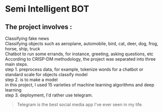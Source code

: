 # Semi Intelligent BOT
## The project involves :  
Classifying fake news  
Classifying objects such as aeroplane, automobile, bird, cat, deer, dog, frog, horse, ship, truck  
Chatbot to run some errands, for instance, greeting, asking questions, etc  
According to CRISP-DM methodology, the project was separated into three main steps.  
step 1. preprocess data, for example, tokenize words for a chatbot or standard scale for objects classify model  
step 2. is to make a model   
in this project, I used 15 varieties of machine learning algorithms and deep learning  
step 3. deployment, I'd rather use telegram.  
> Telegram is the best social media app I've ever seen in my life.   


